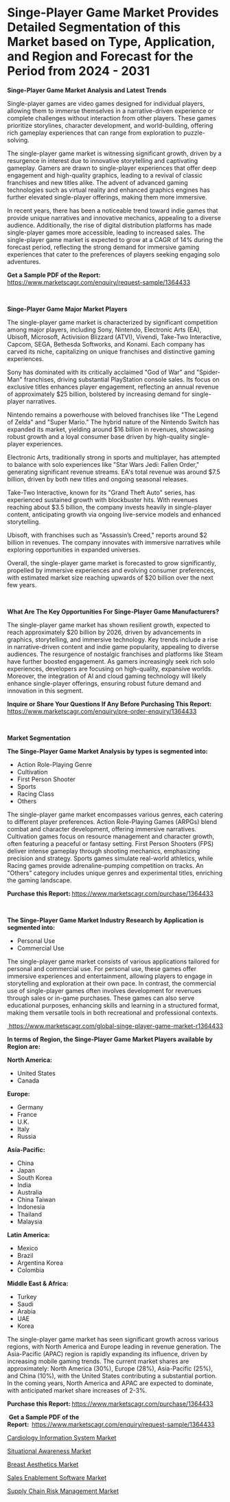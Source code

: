 <p><h1>Singe-Player Game Market Provides Detailed Segmentation of this Market based on Type, Application, and Region and Forecast for the Period from 2024 - 2031</h1></p><p><strong>Singe-Player Game Market Analysis and Latest Trends</strong></p>
<p><p>Single-player games are video games designed for individual players, allowing them to immerse themselves in a narrative-driven experience or complete challenges without interaction from other players. These games prioritize storylines, character development, and world-building, offering rich gameplay experiences that can range from exploration to puzzle-solving.</p><p>The single-player game market is witnessing significant growth, driven by a resurgence in interest due to innovative storytelling and captivating gameplay. Gamers are drawn to single-player experiences that offer deep engagement and high-quality graphics, leading to a revival of classic franchises and new titles alike. The advent of advanced gaming technologies such as virtual reality and enhanced graphics engines has further elevated single-player offerings, making them more immersive.</p><p>In recent years, there has been a noticeable trend toward indie games that provide unique narratives and innovative mechanics, appealing to a diverse audience. Additionally, the rise of digital distribution platforms has made single-player games more accessible, leading to increased sales. The single-player game market is expected to grow at a CAGR of 14% during the forecast period, reflecting the strong demand for immersive gaming experiences that cater to the preferences of players seeking engaging solo adventures.</p></p>
<p><strong>Get a Sample PDF of the Report:&nbsp;</strong> <a href="https://www.marketscagr.com/enquiry/request-sample/1364433?utm_campaign=1739&utm_medium=2&utm_source=Github&utm_content=ia&utm_term=21102024&utm_id=singe-player-game">https://www.marketscagr.com/enquiry/request-sample/1364433</a></p>
<p>&nbsp;</p>
<p><strong>Singe-Player Game Major Market Players</strong></p>
<p><p>The single-player game market is characterized by significant competition among major players, including Sony, Nintendo, Electronic Arts (EA), Ubisoft, Microsoft, Activision Blizzard (ATVI), Vivendi, Take-Two Interactive, Capcom, SEGA, Bethesda Softworks, and Konami. Each company has carved its niche, capitalizing on unique franchises and distinctive gaming experiences.</p><p>Sony has dominated with its critically acclaimed "God of War" and "Spider-Man" franchises, driving substantial PlayStation console sales. Its focus on exclusive titles enhances player engagement, reflecting an annual revenue of approximately $25 billion, bolstered by increasing demand for single-player narratives.</p><p>Nintendo remains a powerhouse with beloved franchises like "The Legend of Zelda" and "Super Mario." The hybrid nature of the Nintendo Switch has expanded its market, yielding around $16 billion in revenues, showcasing robust growth and a loyal consumer base driven by high-quality single-player experiences.</p><p>Electronic Arts, traditionally strong in sports and multiplayer, has attempted to balance with solo experiences like "Star Wars Jedi: Fallen Order," generating significant revenue streams. EA's total revenue was around $7.5 billion, driven by both new titles and ongoing seasonal releases.</p><p>Take-Two Interactive, known for its "Grand Theft Auto" series, has experienced sustained growth with blockbuster hits. With revenues reaching about $3.5 billion, the company invests heavily in single-player content, anticipating growth via ongoing live-service models and enhanced storytelling.</p><p>Ubisoft, with franchises such as "Assassin’s Creed," reports around $2 billion in revenues. The company innovates with immersive narratives while exploring opportunities in expanded universes.</p><p>Overall, the single-player game market is forecasted to grow significantly, propelled by immersive experiences and evolving consumer preferences, with estimated market size reaching upwards of $20 billion over the next few years.</p></p>
<p>&nbsp;</p>
<p><strong>What Are The Key Opportunities For Singe-Player Game Manufacturers?</strong></p>
<p><p>The single-player game market has shown resilient growth, expected to reach approximately $20 billion by 2026, driven by advancements in graphics, storytelling, and immersive technology. Key trends include a rise in narrative-driven content and indie game popularity, appealing to diverse audiences. The resurgence of nostalgic franchises and platforms like Steam have further boosted engagement. As gamers increasingly seek rich solo experiences, developers are focusing on high-quality, expansive worlds. Moreover, the integration of AI and cloud gaming technology will likely enhance single-player offerings, ensuring robust future demand and innovation in this segment.</p></p>
<p><strong>Inquire or Share Your Questions If Any Before Purchasing This Report:</strong> <a href="https://www.marketscagr.com/enquiry/pre-order-enquiry/1364433?utm_campaign=1739&utm_medium=2&utm_source=Github&utm_content=ia&utm_term=21102024&utm_id=singe-player-game">https://www.marketscagr.com/enquiry/pre-order-enquiry/1364433</a></p>
<p>&nbsp;</p>
<p><strong>Market Segmentation</strong></p>
<p><strong>The Singe-Player Game Market Analysis by types is segmented into:</strong></p>
<p><ul><li>Action Role-Playing Genre</li><li>Cultivation</li><li>First Person Shooter</li><li>Sports</li><li>Racing Class</li><li>Others</li></ul></p>
<p><p>The single-player game market encompasses various genres, each catering to different player preferences. Action Role-Playing Games (ARPGs) blend combat and character development, offering immersive narratives. Cultivation games focus on resource management and character growth, often featuring a peaceful or fantasy setting. First Person Shooters (FPS) deliver intense gameplay through shooting mechanics, emphasizing precision and strategy. Sports games simulate real-world athletics, while Racing games provide adrenaline-pumping competition on tracks. An "Others" category includes unique genres and experimental titles, enriching the gaming landscape.</p></p>
<p><strong>Purchase this Report:&nbsp;</strong><a href="https://www.marketscagr.com/purchase/1364433?utm_campaign=1739&utm_medium=2&utm_source=Github&utm_content=ia&utm_term=21102024&utm_id=singe-player-game">https://www.marketscagr.com/purchase/1364433</a></p>
<p>&nbsp;</p>
<p><strong>The Singe-Player Game Market Industry Research by Application is segmented into:</strong></p>
<p><ul><li>Personal Use</li><li>Commercial Use</li></ul></p>
<p><p>The single-player game market consists of various applications tailored for personal and commercial use. For personal use, these games offer immersive experiences and entertainment, allowing players to engage in storytelling and exploration at their own pace. In contrast, the commercial use of single-player games often involves development for revenues through sales or in-game purchases. These games can also serve educational purposes, enhancing skills and learning in a structured format, making them versatile tools in both recreational and professional contexts.</p></p>
<p><a href="https://www.marketscagr.com/global-singe-player-game-market-r1364433?utm_campaign=1739&utm_medium=2&utm_source=Github&utm_content=ia&utm_term=21102024&utm_id=singe-player-game">&nbsp;https://www.marketscagr.com/global-singe-player-game-market-r1364433</a></p>
<p><strong>In terms of Region, the Singe-Player Game Market Players available by Region are:</strong></p>
<p>
    <p> <strong> North America: </strong>
        <ul>
            <li>United States</li>
            <li>Canada</li>
        </ul>
        </p> 
    <p> <strong> Europe: </strong>
        <ul>
            <li>Germany</li>
            <li>France</li>
            <li>U.K.</li>
            <li>Italy</li>
            <li>Russia</li>
        </ul>
        </p> 
    <p> <strong> Asia-Pacific: </strong>
        <ul>
            <li>China</li>
            <li>Japan</li>
            <li>South Korea</li>
            <li>India</li>
            <li>Australia</li>
            <li>China Taiwan</li>
            <li>Indonesia</li>
            <li>Thailand</li>
            <li>Malaysia</li>
        </ul>
        </p> 
    <p> <strong> Latin America: </strong>
        <ul>
            <li>Mexico</li>
            <li>Brazil</li>
            <li>Argentina Korea</li>
            <li>Colombia</li>
        </ul>
        </p> 
    <p> <strong> Middle East & Africa: </strong>
        <ul>
            <li>Turkey</li>
            <li>Saudi</li>
            <li>Arabia</li>
            <li>UAE</li>
            <li>Korea</li>
        </ul>
    </p>
    </p>
<p><p>The single-player game market has seen significant growth across various regions, with North America and Europe leading in revenue generation. The Asia-Pacific (APAC) region is rapidly expanding its influence, driven by increasing mobile gaming trends. The current market shares are approximately: North America (30%), Europe (28%), Asia-Pacific (25%), and China (10%), with the United States contributing a substantial portion. In the coming years, North America and APAC are expected to dominate, with anticipated market share increases of 2-3%.</p></p>
<p><strong>Purchase this Report: </strong><a href="https://www.marketscagr.com/purchase/1364433?utm_campaign=1739&utm_medium=2&utm_source=Github&utm_content=ia&utm_term=21102024&utm_id=singe-player-game">https://www.marketscagr.com/purchase/1364433</a></p>
<p>&nbsp;<strong>Get a Sample PDF of the Report:&nbsp;&nbsp;</strong><a href="https://www.marketscagr.com/enquiry/request-sample/1364433?utm_campaign=1739&utm_medium=2&utm_source=Github&utm_content=ia&utm_term=21102024&utm_id=singe-player-game">https://www.marketscagr.com/enquiry/request-sample/1364433</a></p>
<p><strong></strong></p>
<p><p><a href="https://www.linkedin.com/pulse/analyzing-global-cardiology-information-system-market-l5h9c?utm_campaign=1739&utm_medium=2&utm_source=Github&utm_content=ia&utm_term=21102024&utm_id=singe-player-game">Cardiology Information System Market</a></p><p><a href="https://www.linkedin.com/pulse/pulse-situational-awareness-rhythms-change-market-resonance-rhxec?utm_campaign=1739&utm_medium=2&utm_source=Github&utm_content=ia&utm_term=21102024&utm_id=singe-player-game">Situational Awareness Market</a></p><p><a href="https://www.linkedin.com/pulse/breast-aesthetics-market-refracting-trends-consumer-l0toc?utm_campaign=1739&utm_medium=2&utm_source=Github&utm_content=ia&utm_term=21102024&utm_id=singe-player-game">Breast Aesthetics Market</a></p><p><a href="https://www.linkedin.com/pulse/sales-enablement-software-market-evolution-global-trends-regional-6usyc?utm_campaign=1739&utm_medium=2&utm_source=Github&utm_content=ia&utm_term=21102024&utm_id=singe-player-game">Sales Enablement Software Market</a></p><p><a href="https://www.linkedin.com/pulse/supply-chain-risk-management-landscape-product-spectrum-market-x0xzc?utm_campaign=1739&utm_medium=2&utm_source=Github&utm_content=ia&utm_term=21102024&utm_id=singe-player-game">Supply Chain Risk Management Market</a></p></p>